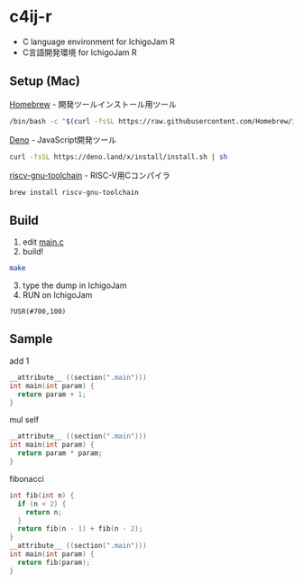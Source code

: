 # c4ij-r

- C language environment for IchigoJam R
- C言語開発環境 for IchigoJam R

## Setup (Mac)

[Homebrew](https://brew.sh/) - 開発ツールインストール用ツール
```sh
/bin/bash -c "$(curl -fsSL https://raw.githubusercontent.com/Homebrew/install/HEAD/install.sh)"
```

[Deno](https://deno.land/) - JavaScript開発ツール
```sh
curl -fsSL https://deno.land/x/install/install.sh | sh
```

[riscv-gnu-toolchain](https://github.com/riscv-collab/riscv-gnu-toolchain) - RISC-V用Cコンパイラ
```sh
brew install riscv-gnu-toolchain
```

## Build

1. edit [main.c](main.c)
2. build!
```sh
make
```
3. type the dump in IchigoJam
4. RUN on IchigoJam
```
?USR(#700,100)
```

## Sample

add 1
```c
__attribute__ ((section(".main")))
int main(int param) {
  return param + 1;
}
```

mul self
```c
__attribute__ ((section(".main")))
int main(int param) {
  return param * param;
}
```

fibonacci
```c
int fib(int n) {
  if (n < 2) {
    return n;
  }
  return fib(n - 1) + fib(n - 2);
}
__attribute__ ((section(".main")))
int main(int param) {
  return fib(param);
}
```
